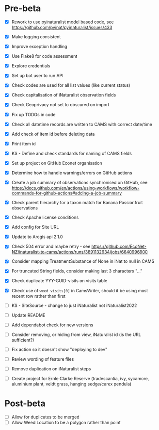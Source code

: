# Pre-beta
- [x] Rework to use pyinaturalist model based code, see https://github.com/pyinat/pyinaturalist/issues/433

- [x] Make logging consistent
- [x] Improve exception handling
- [x] Use Flake8 for code assessment

- [x] Explore credentials
- [x] Set up bot user to run API
- [x] Check codes are used for all list values (like current status)
- [x] Check capitalisation of iNaturalist observation fields
- [x] Check Geoprivacy not set to obscured on import
- [x] Fix up TODOs in code
- [x] Check all datetime records are written to CAMS with correct date/time
- [x] Add check of item id before deleting data
- [x] Print item id

- [x] KS - Define and check standards for naming of CAMS fields
- [x] Set up project on GitHub Econet organisation
- [x] Determine how to handle warnings/errors on GitHub actions
- [x] Create a job summary of observations synchronised on GitHub, see https://docs.github.com/en/actions/using-workflows/workflow-commands-for-github-actions#adding-a-job-summary
- [x] Check parent hierarchy for a taxon match for Banana Passionfruit observations
- [x] Check Apache license conditions
- [x] Add config for Site URL
- [x] Update to Arcgis api 2.1.0 
- [x] Check 504 error and maybe retry - see https://github.com/EcoNet-NZ/inaturalist-to-cams/actions/runs/3891132634/jobs/6640996900
- [x] Consider mapping TreatmentSubstance of None in iNat to null in CAMS
- [x] For truncated String fields, consider making last 3 characters "..."
- [x] Check duplicate YYY-GUID-visits on visits table
- [x] Check use of `weed_visits[0]` in CamsWriter, should it be using most recent row rather than first 

- [ ] KS - SiteSource - change to just iNaturalist not iNaturalist2022
- [ ] Update README
- [ ] Add dependabot check for new versions
- [ ] Consider removing, or hiding from view, iNaturalist id (is the URL sufficient?)
- [ ] Fix action so it doesn't show "deploying to dev"

- [ ] Review wording of feature files
- [ ] Remove duplication on iNaturalist steps

- [ ] Create project for Ernle Clarke Reserve (tradescantia, ivy, sycamore, aluminium plant, veldt grass, hanging sedge/carex pendula)

  
# Post-beta
- [ ] Allow for duplicates to be merged 
- [ ] Allow Weed Location to be a polygon rather than point